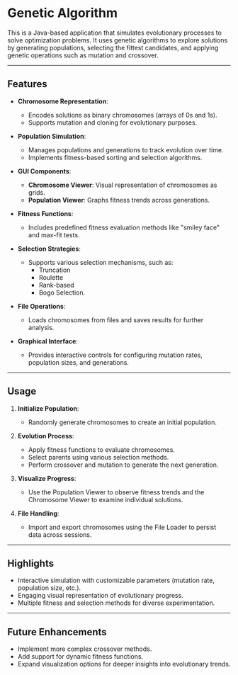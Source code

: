 # Genetic Algorithm

This is a Java-based application that simulates evolutionary processes to solve optimization problems. It uses genetic algorithms to explore solutions by generating populations, selecting the fittest candidates, and applying genetic operations such as mutation and crossover.

---

## Features

- **Chromosome Representation**: 
  - Encodes solutions as binary chromosomes (arrays of 0s and 1s).
  - Supports mutation and cloning for evolutionary purposes.

- **Population Simulation**:
  - Manages populations and generations to track evolution over time.
  - Implements fitness-based sorting and selection algorithms.

- **GUI Components**:
  - **Chromosome Viewer**: Visual representation of chromosomes as grids.
  - **Population Viewer**: Graphs fitness trends across generations.

- **Fitness Functions**:
  - Includes predefined fitness evaluation methods like "smiley face" and max-fit tests.

- **Selection Strategies**:
  - Supports various selection mechanisms, such as:
    - Truncation
    - Roulette
    - Rank-based
    - Bogo Selection.

- **File Operations**:
  - Loads chromosomes from files and saves results for further analysis.

- **Graphical Interface**:
  - Provides interactive controls for configuring mutation rates, population sizes, and generations.

---

## Usage

1. **Initialize Population**:
   - Randomly generate chromosomes to create an initial population.

2. **Evolution Process**:
   - Apply fitness functions to evaluate chromosomes.
   - Select parents using various selection methods.
   - Perform crossover and mutation to generate the next generation.

3. **Visualize Progress**:
   - Use the Population Viewer to observe fitness trends and the Chromosome Viewer to examine individual solutions.

4. **File Handling**:
   - Import and export chromosomes using the File Loader to persist data across sessions.

---

## Highlights

- Interactive simulation with customizable parameters (mutation rate, population size, etc.).
- Engaging visual representation of evolutionary progress.
- Multiple fitness and selection methods for diverse experimentation.

---

## Future Enhancements

- Implement more complex crossover methods.
- Add support for dynamic fitness functions.
- Expand visualization options for deeper insights into evolutionary trends.

